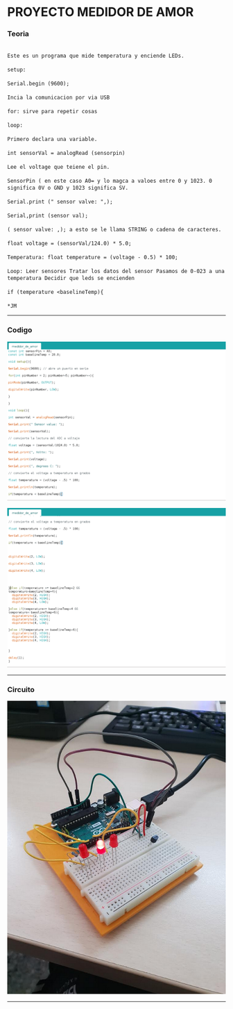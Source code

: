 # PROYECTO MEDIDOR DE AMOR

### Teoria

```

Este es un programa que mide temperatura y enciende LEDs.

setup:

Serial.begin (9600);

Incia la comunicacion por via USB

for: sirve para repetir cosas

loop:

Primero declara una variable.

int sensorVal = analogRead (sensorpin)

Lee el voltage que teiene el pin.

SensorPin ( en este caso A0= y lo magca a valoes entre 0 y 1023. 0 significa 0V o GND y 1023 significa SV.

Serial.print (" sensor valve: ",);

Serial,print (sensor val);

( sensor valve: ,); a esto se le llama STRING o cadena de caracteres.

float voltage = (sensorVal/124.0) * 5.0;

Temperatura: float temperature = (voltage - 0.5) * 100;

Loop: Leer sensores Tratar los datos del sensor Pasamos de 0-023 a una temperatura Decidir que leds se encienden

if (temperature <baselineTemp){

*JM

```

---

### Codigo

![](https://raw.githubusercontent.com/Baultek/Arduino/main/imagenes%20arduino/Captura%20de%20pantalla%20de%202021-10-26%2014-04-21.png)

![](https://raw.githubusercontent.com/Baultek/Arduino/main/imagenes%20arduino/Captura%20de%20pantalla%20de%202021-10-26%2014-04-53.png)

---

### Circuito

![](https://raw.githubusercontent.com/Baultek/Arduino/main/imagenes%20arduino/Captura%20de%20pantalla%20de%202021-10-26%2013-59-29.png)

---
